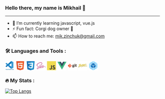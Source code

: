 ### Hello there, my name is Mikhail 👋
---
- 🌱 I’m currently learning javascript, vue.js
- ⚡ Fun fact: Corgi dog owner :dog:
- 📫 How to reach me: mik.zinchuk@gmail.com

### :hammer_and_wrench: Languages and Tools :

<div style="display:flex">
  <img src="https://github.com/devicons/devicon/blob/master/icons/vscode/vscode-original-wordmark.svg" title="VsCode" alt="VsCode" width="30" height="30"/>&nbsp;  <img src="https://github.com/devicons/devicon/blob/master/icons/html5/html5-original.svg" title="HTML5" alt="HTML5" width="30" height="30"/>&nbsp;  <img src="https://github.com/devicons/devicon/blob/master/icons/css3/css3-original.svg" title="CSS3" alt="CSS3" width="30" height="30"/>&nbsp;  <img src="https://github.com/devicons/devicon/blob/master/icons/sass/sass-original.svg" title="SASS" alt="SASS" width="30" height="30"/>&nbsp;  <img src="https://github.com/devicons/devicon/blob/master/icons/javascript/javascript-original.svg" title="JS" alt="JS" width="30" height="30"/>&nbsp;  <img src="https://github.com/devicons/devicon/blob/master/icons/vuejs/vuejs-original.svg" title="VUE" alt="VUE" width="30" height="30"/>&nbsp;  <img src="https://github.com/devicons/devicon/blob/master/icons/git/git-original-wordmark.svg" title="git" alt="git" width="30" height="30"/>&nbsp;  <img src="https://github.com/devicons/devicon/blob/master/icons/babel/babel-original.svg" title="babel" alt="babel" width="30" height="30"/>&nbsp;  <img src="https://github.com/devicons/devicon/blob/master/icons/webpack/webpack-original.svg" title="webpack" alt="webpack" width="30" height="30"/>&nbsp;
</div>

### :fire: My Stats :

[![Top Langs](https://github-readme-stats.vercel.app/api/top-langs/?username=Mikzin&layout=compact&theme=vision-friendly-dark)](https://github.com/anuraghazra/github-readme-stats)

<!--
**Mikzin/Mikzin** is a ✨ _special_ ✨ repository because its `README.md` (this file) appears on your GitHub profile.

Here are some ideas to get you started:

- 🔭 I’m currently working on ...
- 🌱 I’m currently learning ...
- 👯 I’m looking to collaborate on ...
- 🤔 I’m looking for help with ...
- 💬 Ask me about ...
- 📫 How to reach me: ...
- 😄 Pronouns: ...
- ⚡ Fun fact: ...
-->
